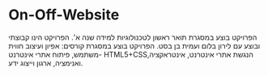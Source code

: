 # On-Off-Website
הפרויקט בוצע במסגרת תואר ראשון לטכנולוגיות למידה שנה א'. הפרויקט הינו קבוצתי ובוצע עם לירון בלום ועמית בן בסט. הפרויקט בוצע במסגרת קורסים: אפיון ועיצוב חווית משתמש, פיתוח אתרי אינטרנט- HTML5+CSS,הנגשת אתרי אינטרנט, אינטראקציה ואנימציה, ארגון וייצוג ידע.
